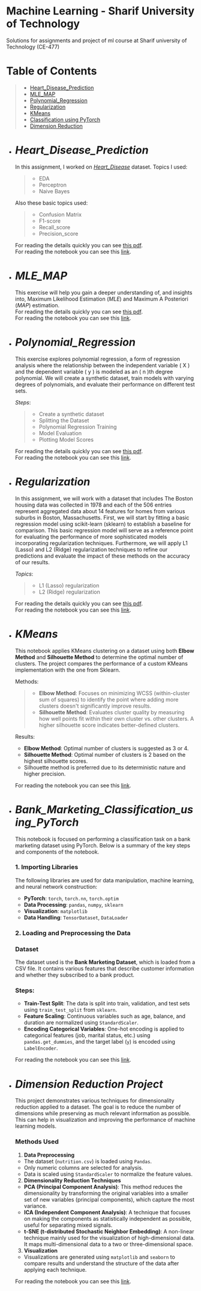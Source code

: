# Machine Learning - Sharif University of Technology
Solutions for assignments and project of ml course at Sharif university of Technology (CE-477)

# Table of Contents
> - [Heart_Disease_Prediction](#Heart_Disease_Prediction)
> - [MLE_MAP](#MLE_MAP)
> - [Polynomial_Regression](#Polynomial_Regression)
> - [Regularization](#Regularization)
> - [KMeans](#KMeans)
> - [Classification using PyTorch](#Bank_Marketing_Classification_using_PyTorch)
> - [Dimension Reduction](#Dimension_Reduction)

   
* # ***Heart_Disease_Prediction***
    In this assignment, I worked on [*Heart_Disease*](https://www.kaggle.com/johnsmith88/heart-disease-dataset) dataset.
    Topics I used:
    > * EDA
    > * Perceptron
    > * Naive Bayes
    
    Also these basic topics used:
    > * Confusion Matrix
    > * F1-score
    > * Recall_score
    > * Precision_score

    For reading the details quickly you can see [this pdf](https://github.com/Amirreza81/Machine-Learning/blob/main/Heart-Disease-Prediction/Heart_Disease_Prediction.pdf).<br _>
    For reading the notebook you can see this [link](https://github.com/Amirreza81/Machine-Learning/blob/main/Heart-Disease-Prediction/Heart_Disease_Prediction.ipynb).
    <br _>

* # ***MLE_MAP***
    This exercise will help you gain a deeper understanding of, and insights into, Maximum Likelihood Estimation (*MLE*) and Maximum A Posteriori (*MAP*) estimation.
    <br _> For reading the details quickly you can see [this pdf](https://github.com/Amirreza81/Machine-Learning/blob/main/MLE-MAP/MLE_MAP.pdf).<br _>
    For reading the notebook you can see this [link](https://github.com/Amirreza81/Machine-Learning/blob/main/MLE-MAP/MLE_MAP.ipynb).


* # ***Polynomial_Regression***
  This exercise explores polynomial regression, a form of regression analysis where the relationship
  between the independent variable ( X ) and the dependent variable ( y ) is modeled as an ( n )th
  degree polynomial. We will create a synthetic dataset, train models with varying degrees of
  polynomials, and evaluate their performance on different test sets.<br _>
  
  *Steps*:
  > * Create a synthetic dataset
  > * Splitting the Dataset
  > * Polynomial Regression Training
  > * Model Evaluation
  > * Plotting Model Scores

  For reading the details quickly you can see [this pdf](https://github.com/Amirreza81/Machine-Learning/blob/main/Polynomial-Regression/Polynomial_Regression.pdf).<br _>
  For reading the notebook you can see this [link](https://github.com/Amirreza81/Machine-Learning/blob/main/Polynomial-Regression/Polynomial_Regression.ipynb).
  <br _>

* # ***Regularization***
    In this assignment, we will work with a dataset that includes The Boston housing data was collected in 1978 and each of the 506 entries
    represent aggregated data about 14 features for homes from various suburbs in Boston, Massachusetts. First, we will start by fitting a
    basic regression model using scikit-learn (sklearn) to establish a baseline for comparison. This basic regression model will serve as a reference
    point for evaluating the performance of more sophisticated models incorporating regularization techniques.
    Furthermore, we will apply L1 (Lasso) and L2 (Ridge) regularization techniques to refine our predictions and evaluate the impact of these
    methods on the accuracy of our results. <br _>

    *Topics*:
    > * L1 (Lasso) regularization
    > * L2 (Ridge) regularization

    For reading the details quickly you can see [this pdf](https://github.com/Amirreza81/Machine-Learning/blob/main/Regularization/Regularization.pdf).<br _>
    For reading the notebook you can see this [link](https://github.com/Amirreza81/Machine-Learning/blob/main/Regularization/Regularization.ipynb).
    <br _>

* # ***KMeans***

    This notebook applies KMeans clustering on a dataset using both **Elbow Method** and **Silhouette Method** to determine the optimal number of clusters. The project compares the performance of a custom KMeans implementation with the one from Sklearn.

    Methods:
    > * **Elbow Method**: Focuses on minimizing WCSS (within-cluster sum of squares) to identify the point where adding more clusters doesn't significantly improve results.
    > * **Silhouette Method**: Evaluates cluster quality by measuring how well points fit within their own cluster vs. other clusters. A higher silhouette score indicates better-defined clusters.

    Results:
    - **Elbow Method**: Optimal number of clusters is suggested as 3 or 4.
    - **Silhouette Method**: Optimal number of clusters is 2 based on the highest silhouette scores.
    - Silhouette method is preferred due to its deterministic nature and higher precision.

    For reading the notebook you can see this [link](https://github.com/Amirreza81/Machine-Learning/blob/main/KMeans/kmeans.ipynb).

* # ***Bank_Marketing_Classification_using_PyTorch***

    This notebook is focused on performing a classification task on a bank marketing dataset using PyTorch. Below is a summary of the key steps and components of the notebook.

    ### 1. Importing Libraries
    The following libraries are used for data manipulation, machine learning, and neural network construction:
    - **PyTorch**: `torch`, `torch.nn`, `torch.optim`
    - **Data Processing**: `pandas`, `numpy`, `sklearn`
    - **Visualization**: `matplotlib`
    - **Data Handling**: `TensorDataset`, `DataLoader`

    ### 2. Loading and Preprocessing the Data
    ### Dataset
    The dataset used is the **Bank Marketing Dataset**, which is loaded from a CSV file. It contains various features that describe customer information and whether they subscribed to a bank product.

    ### Steps:
    - **Train-Test Split**: The data is split into train, validation, and test sets using `train_test_split` from `sklearn`.
    - **Feature Scaling**: Continuous variables such as age, balance, and duration are normalized using `StandardScaler`.
    - **Encoding Categorical Variables**: One-hot encoding is applied to categorical features (job, marital status, etc.) using `pandas.get_dummies`, and the target label (`y`) is encoded using `LabelEncoder`.

    For reading the notebook you can see this [link](https://github.com/Amirreza81/Machine-Learning/blob/main/Classification%20using%20PyTorch/ML_HW4_Answer.ipynb).


* # ***Dimension Reduction Project***

    This project demonstrates various techniques for dimensionality reduction applied to a dataset. The goal is to reduce the number of dimensions while preserving as much relevant information as possible. This can help in visualization and improving the performance of machine learning models.

    ### Methods Used

    1. **Data Preprocessing**
    - The dataset (`nutrition.csv`) is loaded using `Pandas`.
    - Only numeric columns are selected for analysis.
    - Data is scaled using `StandardScaler` to normalize the feature values.

    2. **Dimensionality Reduction Techniques**
    - **PCA (Principal Component Analysis)**: This method reduces the dimensionality by transforming the original variables into a smaller set of new variables (principal components), which capture the most variance.
    - **ICA (Independent Component Analysis)**: A technique that focuses on making the components as statistically independent as possible, useful for separating mixed signals.
    - **t-SNE (t-distributed Stochastic Neighbor Embedding)**: A non-linear technique mainly used for the visualization of high-dimensional data. It maps multi-dimensional data to a two or three-dimensional space.

    3. **Visualization**
    - Visualizations are generated using `matplotlib` and `seaborn` to compare results and understand the structure of the data after applying each technique.

    For reading the notebook you can see this [link](https://github.com/Amirreza81/Machine-Learning/blob/main/Dimension-Reduction/dimension_reduction.ipynb).